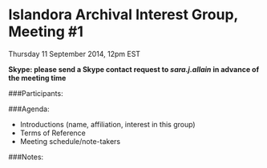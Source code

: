 # Islandora Archival Interest Group, Meeting #1
Thursday 11 September 2014, 12pm EST

**Skype: please send a Skype contact request to *sara.j.allain* in advance of the meeting time**

###Participants:

###Agenda:
* Introductions (name, affiliation, interest in this group)
* Terms of Reference
* Meeting schedule/note-takers

###Notes:
